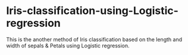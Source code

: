 # Iris-classification-using-Logistic-regression
This is the another method of Iris classification based on the length and width of sepals &amp; Petals using Logistic regression.
